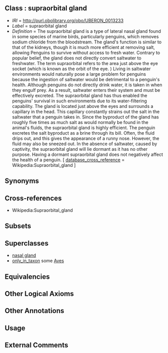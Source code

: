 
## Class : supraorbital gland

 * *IRI* = http://purl.obolibrary.org/obo/UBERON_0013233
 * *Label* = supraorbital gland
 * *Definition* = The supraorbital gland is a type of lateral nasal gland found in some species of marine birds, particularly penguins, which removes sodium chloride from the bloodstream. The gland's function is similar to that of the kidneys, though it is much more efficient at removing salt, allowing Penguins to survive without access to fresh water. Contrary to popular belief, the gland does not directly convert saltwater to freshwater. The term supraorbital refers to the area just above the eye socket (which is known as the orbit of the eye. ) Living in saltwater environments would naturally pose a large problem for penguins because the ingestion of saltwater would be detrimental to a penguin's health. Although penguins do not directly drink water, it is taken in when they engulf prey. As a result, saltwater enters their system and must be effectively excreted. The supraorbital gland has thus enabled the penguins' survival in such environments due to its water-filtering capability. The gland is located just above the eyes and surrounds a capillary in the head. This capillary constantly strains out the salt in the saltwater that a penguin takes in. Since the byproduct of the gland has roughly five times as much salt as would normally be found in the animal's fluids, the supraorbital gland is highly efficient. The penguin excretes the salt byproduct as a brine through its bill. Often, the fluid drips out, and this gives the appearance of a runny nose. However, the fluid may also be sneezed out. In the absence of saltwater, caused by captivity, the supraorbital gland will lie dormant as it has no other purpose. Having a dormant supraorbital gland does not negatively affect the health of a penguin. [ [database_cross_reference](../../ef/oboInOwl#hasDbXref.md) = Wikipedia:Supraorbital_gland ]

## Synonyms


## Cross-references

 * Wikipedia:Supraorbital_gland

## Subsets


## Superclasses

 * [nasal gland](../../UBERON/78/UBERON_0012278.md)
 * [only_in_taxon](../../RO/60/RO_0002160.md) some [Aves](../../NCBITaxon/82/NCBITaxon_8782.md)

## Equivalencies


## Other Logical Axioms


## Other Annotations


## Usage


## External Comments


